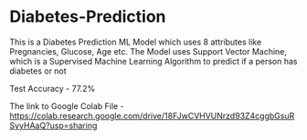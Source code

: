 # Diabetes-Prediction
This is a Diabetes Prediction ML Model which uses 8 attributes like Pregnancies, Glucose, Age etc.
The Model uses Support Vector Machine, which is a Supervised Machine Learning Algorithm to predict if a person has diabetes or not

Test Accuracy - 77.2%

The link to Google Colab File - https://colab.research.google.com/drive/18FJwCVHVUNrzd93Z4cggbGsuRSyyHAaQ?usp=sharing

